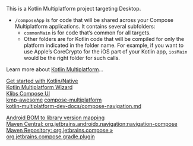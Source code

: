 This is a Kotlin Multiplatform project targeting Desktop.

* `/composeApp` is for code that will be shared across your Compose Multiplatform applications.
  It contains several subfolders:
  - `commonMain` is for code that’s common for all targets.
  - Other folders are for Kotlin code that will be compiled for only the platform indicated in the folder name.
    For example, if you want to use Apple’s CoreCrypto for the iOS part of your Kotlin app,
    `iosMain` would be the right folder for such calls.


Learn more about [Kotlin Multiplatform](https://www.jetbrains.com/help/kotlin-multiplatform-dev/get-started.html)…

[Get started with Kotlin/Native](https://kotlinlang.org/docs/native-get-started.html)  
[Kotlin Multiplatform Wizard](https://kmp.jetbrains.com/)  
[Klibs Compose UI](https://klibs.io/?tags=Compose+UI)  
[kmp-awesome](https://github.com/terrakok/kmp-awesome)
[compose-multiplatform](https://github.com/JetBrains/compose-multiplatform)  
[kotlin-multiplatform-dev-docs/compose-navigation.md](https://github.com/JetBrains/kotlin-multiplatform-dev-docs/blob/master/topics/compose/compose-navigation.md)  

[Android BOM to library version mapping](https://developer.android.com/develop/ui/compose/bom/bom-mapping)  
[Maven Central: org.jetbrains.androidx.navigation:navigation-compose](https://central.sonatype.com/artifact/org.jetbrains.androidx.navigation/navigation-compose)  
[Maven Repository: org.jetbrains.compose » org.jetbrains.compose.gradle.plugin](https://mvnrepository.com/artifact/org.jetbrains.compose/org.jetbrains.compose.gradle.plugin)  
